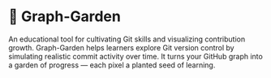 <h1>🌱 <strong>Graph-Garden</strong></h1>

An educational tool for cultivating Git skills and visualizing contribution growth.
Graph-Garden helps learners explore Git version control by simulating realistic commit activity over time. It turns your GitHub graph into a garden of progress — each pixel a planted seed of learning.


